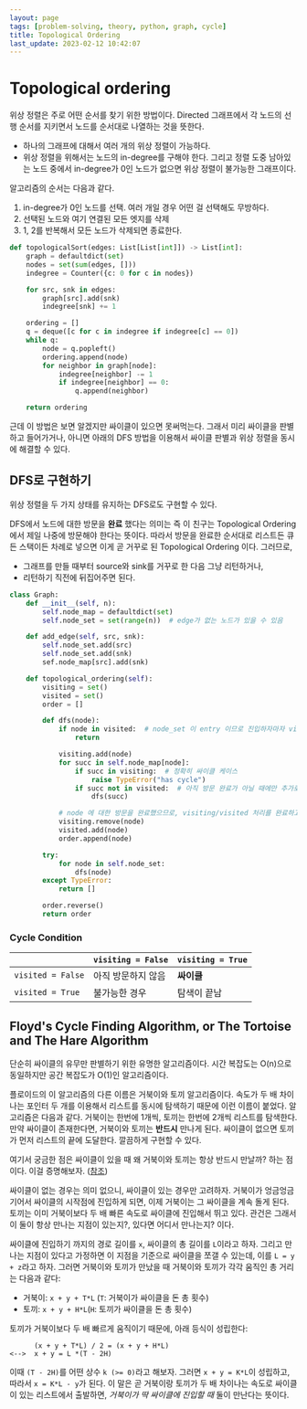 ```yaml
---
layout: page
tags: [problem-solving, theory, python, graph, cycle]
title: Topological Ordering
last_update: 2023-02-12 10:42:07
---
```


# Topological ordering

 위상 정렬은 주로 어떤 순서를 찾기 위한 방법이다. Directed 그래프에서 각 노드의
 선행 순서를 지키면서 노드를 순서대로 나열하는 것을 뜻한다.
  - 하나의 그래프에 대해서 여러 개의 위상 정렬이 가능하다.
  - 위상 정렬을 위해서는 노드의 in-degree를 구해야 한다. 그리고 정렬 도중
    남아있는 노드 중에서 in-degree가 0인 노드가 없으면 위상 정렬이 불가능한
    그래프이다.

 알고리즘의 순서는 다음과 같다.
 1. in-degree가 0인 노드를 선택. 여러 개일 경우 어떤 걸 선택해도 무방하다.
 2. 선택된 노드와 여기 연결된 모든 엣지를 삭제
 3. 1, 2를 반복해서 모든 노드가 삭제되면 종료한다.

```python
def topologicalSort(edges: List[List[int]]) -> List[int]:
    graph = defaultdict(set)
    nodes = set(sum(edges, []))
    indegree = Counter({c: 0 for c in nodes})

    for src, snk in edges:
        graph[src].add(snk)
        indegree[snk] += 1

    ordering = []
    q = deque([c for c in indegree if indegree[c] == 0])
    while q:
        node = q.popleft()
        ordering.append(node)
        for neighbor in graph[node]:
            indegree[neighbor] -= 1
            if indegree[neighbor] == 0:
                q.append(neighbor)

    return ordering
```

 근데 이 방법은 보면 알겠지만 싸이클이 있으면 못써먹는다. 그래서 미리 싸이클을
 판별하고 들어가거나, 아니면 아래의 DFS 방법을 이용해서 싸이클 판별과 위상
 정렬을 동시에 해결할 수 있다.


## DFS로 구현하기

 위상 정렬을 두 가지 상태를 유지하는 DFS로도 구현할 수 있다.

 DFS에서 노드에 대한 방문을 **완료** 했다는 의미는 즉 이 친구는 Topological
 Ordering 에서 제일 나중에 방문해야 한다는 뜻이다. 따라서 방문을 완료한 순서대로
 리스트든 큐든 스택이든 차례로 넣으면 이게 곧 거꾸로 된 Topological Ordering
 이다. 그러므로,
  - 그래프를 만들 때부터 source와 sink를 거꾸로 한 다음 그냥 리턴하거나,
  - 리턴하기 직전에 뒤집어주면 된다.

``` python
class Graph:
    def __init__(self, n):
        self.node_map = defaultdict(set)
        self.node_set = set(range(n))  # edge가 없는 노드가 있을 수 있음

    def add_edge(self, src, snk):
        self.node_set.add(src)
        self.node_set.add(snk)
        sef.node_map[src].add(snk)

    def topological_ordering(self):
        visiting = set()
        visited = set()
        order = []

        def dfs(node):
            if node in visited:  # node_set 이 entry 이므로 진입하자마자 visited 체크를 해줘야 한다.
                return

            visiting.add(node)
            for succ in self.node_map[node]:
                if succ in visiting:  # 정확히 싸이클 케이스
                    raise TypeError("has cycle")
                if succ not in visited:  # 아직 방문 완료가 아닐 때에만 추가로 탐색한다
                    dfs(succ)

            # node 에 대한 방문을 완료했으므로, visiting/visited 처리를 완료하고 order에 넣는다.
            visiting.remove(node)
            visited.add(node)
            order.append(node)

        try:
            for node in self.node_set:
                dfs(node)
        except TypeError:
            return []

        order.reverse()
        return order
```

### Cycle Condition

| | `visiting = False` | `visiting = True` |
| --- | --- | --- |
| `visited = False` | 아직 방문하지 않음 | **싸이클** |
| `visited = True` | 불가능한 경우 | 탐색이 끝남 |

## Floyd's Cycle Finding Algorithm, or The Tortoise and The Hare Algorithm
 단순히 싸이클의 유무만 판별하기 위한 유명한 알고리즘이다. 시간
 복잡도는 O(n)으로 동일하지만 공간 복잡도가 O(1)인 알고리즘이다.

 플로이드의 이 알고리즘의 다른 이름은 거북이와 토끼
 알고리즘이다. 속도가 두 배 차이나는 포인터 두 개를 이용해서 리스트를
 동시에 탐색하기 때문에 이런 이름이 붙었다. 알고리즘은 다음과
 같다. 거북이는 한번에 1개씩, 토끼는 한번에 2개씩 리스트를
 탐색한다. 만약 싸이클이 존재한다면, 거북이와 토끼는 **반드시** 만나게
 된다. 싸이클이 없으면 토끼가 먼저 리스트의 끝에 도달한다. 깔끔하게
 구현할 수 있다.

 여기서 궁금한 점은 싸이클이 있을 때 왜 거북이와 토끼는 항상 반드시
 만날까? 하는 점이다. 이걸 증명해보자. ([참조](
 https://www.quora.com/How-do-I-prove-that-the-tortoise-and-hare-in-Floyd-s-cycle-detection-algorithm-definitely-meet-if-a-cycle-exists-How-do-I-determine-the-starting-point-of-a-cycle-in-a-linked-list))

 싸이클이 없는 경우는 의미 없으니, 싸이클이 있는 경우만
 고려하자. 거북이가 엉금엉금 기어서 싸이클의 시작점에 진입하게 되면,
 이제 거북이는 그 싸이클을 계속 돌게 된다. 토끼는 이미 거북이보다 두
 배 빠른 속도로 싸이클에 진입해서 뛰고 있다. 관건은 그래서 이 둘이
 항상 만나는 지점이 있는지?, 있다면 어디서 만나는지? 이다.

 싸이클에 진입하기 까지의 경로 길이를 `x`, 싸이클의 총 길이를
 `L`이라고 하자. 그리고 만나는 지점이 있다고 가정하면 이 지점을
 기준으로 싸이클을 쪼갤 수 있는데, 이를 `L = y + z`라고 하자. 그러면
 거북이와 토끼가 만났을 때 거북이와 토끼가 각각 움직인 총 거리는
 다음과 같다:
 - 거북이: `x + y + T*L` (`T`: 거북이가 싸이클을 돈 총 횟수)
 - 토끼: `x + y + H*L`(`H`: 토끼가 싸이클을 돈 총 횟수)

 토끼가 거북이보다 두 배 빠르게 움직이기 때문에, 아래 등식이 성립한다:

```
      (x + y + T*L) / 2 = (x + y + H*L)
<-->  x + y = L *(T - 2H)
```

 이때 `(T - 2H)`를 어떤 상수 `k (>= 0)`라고 해보자. 그러면 `x + y =
 K*L`이 성립하고, 따라서 `x = K*L - y`가 된다. 이 말은 곧 거북이랑
 토끼가 두 배 차이나는 속도로 싸이클이 있는 리스트에서 출발하면,
 *거북이가 딱 싸이클에 진입할 때* 둘이 만난다는 뜻이다.
